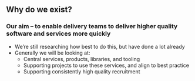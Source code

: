 ## Why do we exist?
### Our aim – to enable delivery teams to deliver higher quality software and services more quickly
- We’re still researching how best to do this, but have done a lot already
- Generally we will be looking at:
  - Central services, products, libraries, and tooling
  - Supporting projects to use these services, and align to best practice
  - Supporting consistently high quality recruitment